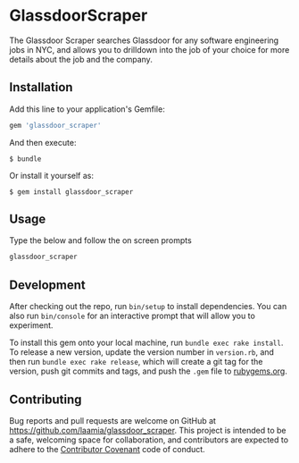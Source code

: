 # GlassdoorScraper

The Glassdoor Scraper searches Glassdoor for any software engineering jobs in NYC, and allows you to drilldown into the job of your choice for more details about the job and the company.

## Installation

Add this line to your application's Gemfile:

```ruby
gem 'glassdoor_scraper'
```

And then execute:

    $ bundle

Or install it yourself as:

    $ gem install glassdoor_scraper

## Usage

Type the below and follow the on screen prompts
```ruby
glassdoor_scraper
```

## Development

After checking out the repo, run `bin/setup` to install dependencies. You can also run `bin/console` for an interactive prompt that will allow you to experiment.

To install this gem onto your local machine, run `bundle exec rake install`. To release a new version, update the version number in `version.rb`, and then run `bundle exec rake release`, which will create a git tag for the version, push git commits and tags, and push the `.gem` file to [rubygems.org](https://rubygems.org).

## Contributing

Bug reports and pull requests are welcome on GitHub at https://github.com/laamia/glassdoor_scraper. This project is intended to be a safe, welcoming space for collaboration, and contributors are expected to adhere to the [Contributor Covenant](http://contributor-covenant.org) code of conduct.
